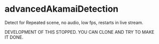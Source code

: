 # advancedAkamaiDetection
Detect for Repeated scene, no audio, low fps, restarts in live stream.

DEVELOPMENT OF THIS STOPPED. 
YOU CAN CLONE AND TRY TO MAKE IT DONE.
